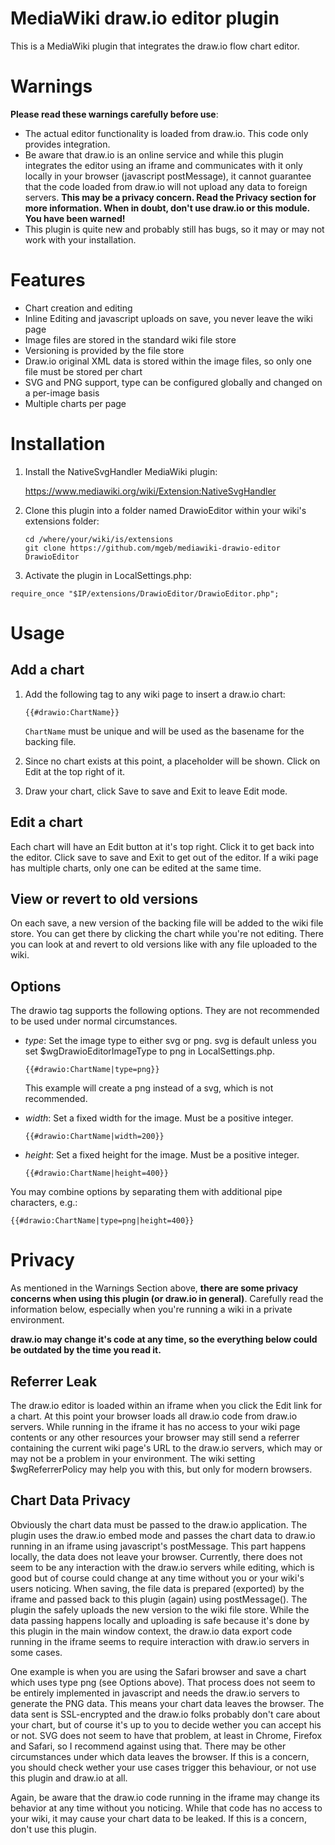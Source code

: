 # MediaWiki draw.io editor plugin

This is a MediaWiki plugin that integrates the draw.io flow chart editor.

# Warnings
**Please read these warnings carefully before use**:
- The actual editor functionality is loaded from draw.io. This code only provides integration.
- Be aware that draw.io is an online service and while this plugin integrates the editor using an iframe and communicates with it only locally in your browser (javascript postMessage), it cannot guarantee that the code loaded from draw.io will not upload any data to foreign servers. **This may be a privacy concern. Read the Privacy section for more information. When in doubt, don't use draw.io or this module. You have been warned!**
- This plugin is quite new and probably still has bugs, so it may or may not work with your installation.

# Features
- Chart creation and editing
- Inline Editing and javascript uploads on save, you never leave the wiki page
- Image files are stored in the standard wiki file store
- Versioning is provided by the file store
- Draw.io original XML data is stored within the image files, so only one file must be stored per chart
- SVG and PNG support, type can be configured globally and changed on a per-image basis
- Multiple charts per page

# Installation

1. Install the NativeSvgHandler MediaWiki plugin:

   https://www.mediawiki.org/wiki/Extension:NativeSvgHandler

2. Clone this plugin into a folder named DrawioEditor within your wiki's extensions folder:
   ```shell
   cd /where/your/wiki/is/extensions
   git clone https://github.com/mgeb/mediawiki-drawio-editor DrawioEditor
   ```

3. Activate the plugin in LocalSettings.php:

  ```
  require_once "$IP/extensions/DrawioEditor/DrawioEditor.php";
  ```

# Usage
## Add a chart
1. Add the following tag to any wiki page to insert a draw.io chart:
   ```wiki
   {{#drawio:ChartName}}
   ```
  
   `ChartName` must be unique and will be used as the basename for the backing file.
2. Since no chart exists at this point, a placeholder will be shown. Click on Edit at the top right of it.
3. Draw your chart, click Save to save and Exit to leave Edit mode.

## Edit a chart
Each chart will have an Edit button at it's top right. Click it to get back into the editor. Click save to save and Exit to get out of the editor. If a wiki page has multiple charts, only one can be edited at the same time.

## View or revert to old versions
On each save, a new version of the backing file will be added to the wiki file store. You can get there by clicking the chart while you're not editing. There you can look at and revert to old versions like with any file uploaded to the wiki.

## Options ##
The drawio tag supports the following options. They are not recommended to be used under normal circumstances.

* _type_: Set the image type to either svg or png. svg is default unless you set $wgDrawioEditorImageType to png in LocalSettings.php.
  
  ```wiki
  {{#drawio:ChartName|type=png}}
  ```
  
  This example will create a png instead of a svg, which is not recommended.
* _width_: Set a fixed width for the image. Must be a positive integer.
  
  ```wiki
  {{#drawio:ChartName|width=200}}
  ```
* _height_: Set a fixed height for the image. Must be a positive integer.
  
  ```wiki
  {{#drawio:ChartName|height=400}}
  ```  

You may combine options by separating them with additional pipe characters, e.g.:
```wiki
{{#drawio:ChartName|type=png|height=400}}
``` 

# Privacy
As mentioned in the Warnings Section above, **there are some privacy concerns when using this plugin (or draw.io in general)**. Carefully read the information below, especially when you're running a wiki in a private environment.

**draw.io may change it's code at any time, so the everything below could be outdated by the time you read it.**

## Referrer Leak
The draw.io editor is loaded within an iframe when you click the Edit link for a chart. At this point your browser loads all draw.io code from draw.io servers. While running in the iframe it has no access to your wiki page contents or any other resources your browser may still send a referrer containing the current wiki page's URL to the draw.io servers, which may or may not be a problem in your environment. The wiki setting $wgReferrerPolicy may help you with this, but only for modern browsers.

## Chart Data Privacy
Obviously the chart data must be passed to the draw.io application. The plugin uses the draw.io embed mode and passes the chart data to draw.io running in an iframe using javascript's postMessage. This part happens locally, the data does not leave your browser. Currently, there does not seem to be any interaction with the draw.io servers while editing, which is good but of course could change at any time without you or your wiki's users noticing. When saving, the file data is prepared (exported) by the iframe and passed back to this plugin (again) using postMessage(). The plugin the safely uploads the new version to the wiki file store. While the data passing happens locally and uploading is safe because it's done by this plugin in the main window context, the draw.io data export code running in the iframe seems to require interaction with draw.io servers in some cases.

One example is when you are using the Safari browser and save a chart which uses type png (see Options above). That process does not seem to be entirely implemented in javascript and needs the draw.io servers to generate the PNG data. This means your chart data leaves the browser. The data sent is SSL-encrypted and the draw.io folks probably don't care about your chart, but of course it's up to you to decide wether you can accept his or not. SVG does not seem to have that problem, at least in Chrome, Firefox and Safari, so I recommend against using that. There may be other circumstances under which data leaves the browser. If this is a concern, you should check wether your use cases trigger this behaviour, or not use this plugin and draw.io at all.

Again, be aware that the draw.io code running in the iframe may change its behavior at any time without you noticing. While that code has no access to your wiki, it may cause your chart data to be leaked. If this is a concern, don't use this plugin.
